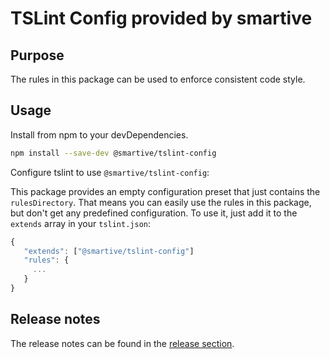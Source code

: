 # TSLint Config provided by smartive

## Purpose

The rules in this package can be used to enforce consistent code style.

## Usage

Install from npm to your devDependencies.

```sh
npm install --save-dev @smartive/tslint-config
```

Configure tslint to use `@smartive/tslint-config`:

This package provides an empty configuration preset that just contains the `rulesDirectory`. That means you can easily use the rules in this package, but don't get any predefined configuration. To use it, just add it to the `extends` array in your `tslint.json`:

```javascript
{
   "extends": ["@smartive/tslint-config"]
   "rules": {
     ...
   }
}
```

## Release notes
The release notes can be found in the [release section](https://github.com/smartive/tslint-config/releases).
